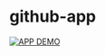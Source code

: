 # github-app

[![APP DEMO](https://img.youtube.com/vi/YOUTUBE_VIDEO_ID_HERE/0.jpg)](https://www.youtube.com/watch?v=lqhURoNRHRA)
